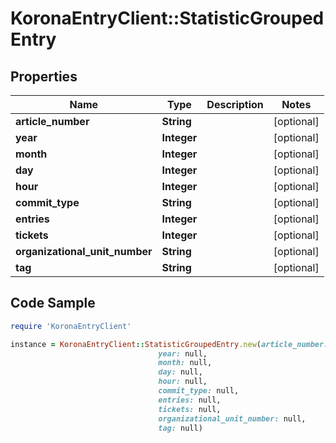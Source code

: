 # KoronaEntryClient::StatisticGroupedEntry

## Properties

Name | Type | Description | Notes
------------ | ------------- | ------------- | -------------
**article_number** | **String** |  | [optional] 
**year** | **Integer** |  | [optional] 
**month** | **Integer** |  | [optional] 
**day** | **Integer** |  | [optional] 
**hour** | **Integer** |  | [optional] 
**commit_type** | **String** |  | [optional] 
**entries** | **Integer** |  | [optional] 
**tickets** | **Integer** |  | [optional] 
**organizational_unit_number** | **String** |  | [optional] 
**tag** | **String** |  | [optional] 

## Code Sample

```ruby
require 'KoronaEntryClient'

instance = KoronaEntryClient::StatisticGroupedEntry.new(article_number: null,
                                 year: null,
                                 month: null,
                                 day: null,
                                 hour: null,
                                 commit_type: null,
                                 entries: null,
                                 tickets: null,
                                 organizational_unit_number: null,
                                 tag: null)
```


